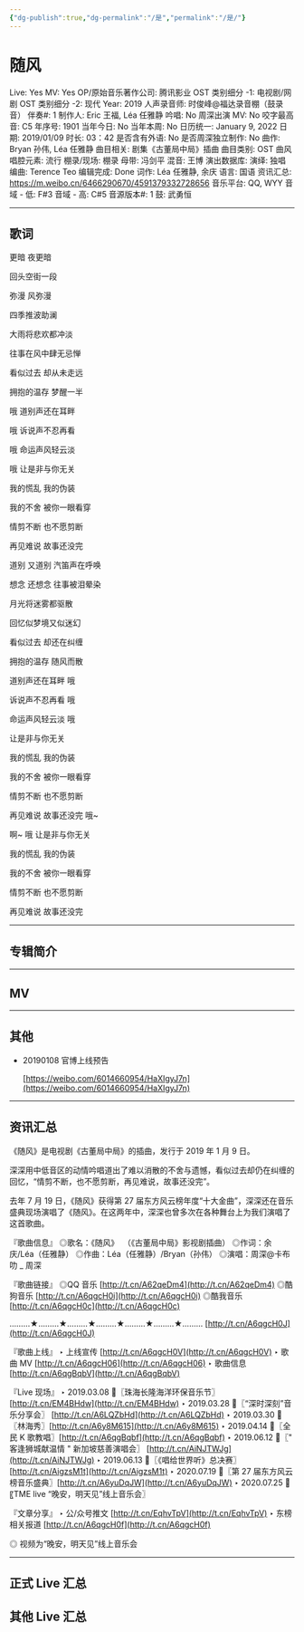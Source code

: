 ```yaml
---
{"dg-publish":true,"dg-permalink":"/是","permalink":"/是/"}
---
```



# 随风

Live: Yes
MV: Yes
OP/原始音乐著作公司: 腾讯影业
OST 类别细分 -1: 电视剧/网剧
OST 类别细分 -2: 现代
Year: 2019
人声录音师: 时俊峰@福达录音棚（鼓录音）
伴奏#: 1
制作人: Eric 王福, Léa 任雅静
吟唱: No
周深出演 MV: No
咬字最高音: C5
年序号: 1901
当年今日: No
当年本周: No
日历统一: January 9, 2022
日期: 2019/01/09
时长: 03：42
是否含有外语: No
是否周深独立制作: No
曲作: Bryan 孙伟, Léa 任雅静
曲目相关: 剧集《古董局中局》插曲
曲目类别: OST
曲风唱腔元素: 流行
棚录/现场: 棚录
母带: 冯剑平
混音: 王博
演出数据库:
演绎: 独唱
编曲: Terence Teo
编辑完成: Done
词作: Léa 任雅静, 余庆
语言: 国语
资讯汇总: https://m.weibo.cn/6466290670/4591379332728656
音乐平台: QQ, WYY
音域 - 低: F#3
音域 - 高: C#5
音源版本#: 1
鼓: 武勇恒

---

## 歌词

更暗 夜更暗

回头空街一段

弥漫 风弥漫

四季推波助澜

大雨将悲欢都冲淡

往事在风中肆无忌惮

看似过去 却从未走远

拥抱的温存 梦醒一半

哦 道别声还在耳畔

哦 诉说声不忍再看

哦 命运声风轻云淡

哦 让是非与你无关

我的慌乱 我的伪装

我的不舍 被你一眼看穿

情剪不断 也不愿剪断

再见难说 故事还没完

道别 又道别 汽笛声在呼唤

想念 还想念 往事被泪晕染

月光将迷雾都驱散

回忆似梦境又似迷幻

看似过去 却还在纠缠

拥抱的温存 随风而散

道别声还在耳畔 哦

诉说声不忍再看 哦

命运声风轻云淡 哦

让是非与你无关

我的慌乱 我的伪装

我的不舍 被你一眼看穿

情剪不断 也不愿剪断

再见难说 故事还没完 哦~

啊~ 哦 让是非与你无关

我的慌乱 我的伪装

我的不舍 被你一眼看穿

情剪不断 也不愿剪断

再见难说 故事还没完

---

## 专辑简介

---

## MV

---

## 其他

- 20190108 官博上线预告

    [https://weibo.com/6014660954/HaXIgyJ7n](https://weibo.com/6014660954/HaXIgyJ7n)

---

## 资讯汇总

《随风》是电视剧《古董局中局》的插曲，发行于 2019 年 1 月 9 日。

   深深用中低音区的动情吟唱道出了难以消散的不舍与遗憾，看似过去却仍在纠缠的回忆，“情剪不断，也不愿剪断，再见难说，故事还没完”。

  去年 7 月 19 日，《随风》获得第 27 届东方风云榜年度“十大金曲”，深深还在音乐盛典现场演唱了《随风》。在这两年中，深深也曾多次在各种舞台上为我们演唱了这首歌曲。

『歌曲信息』
◎歌名：《随风》
 （《古董局中局》影视剧插曲）
◎作词：余庆/Léa（任雅静）
◎作曲：Léa（任雅静）/Bryan（孙伟）
◎演唱：周深@卡布叻 _ 周深

『歌曲链接』
◎QQ 音乐 [http://t.cn/A62qeDm4](http://t.cn/A62qeDm4)
◎酷狗音乐 [http://t.cn/A6qgcH0i](http://t.cn/A6qgcH0i)
◎酷我音乐 [http://t.cn/A6qgcH0c](http://t.cn/A6qgcH0c)

………★………★………★………★………★………★………
[http://t.cn/A6qgcH0J](http://t.cn/A6qgcH0J)

『歌曲上线』
‣ 上线宣传 [http://t.cn/A6qgcH0V](http://t.cn/A6qgcH0V)
‣ 歌曲 MV [http://t.cn/A6qgcH06](http://t.cn/A6qgcH06)
‣ 歌曲信息 [http://t.cn/A6qgBqbV](http://t.cn/A6qgBqbV)

『Live 现场』
‣ 2019.03.08
🎤〖珠海长隆海洋环保音乐节〗[http://t.cn/EM4BHdw](http://t.cn/EM4BHdw)
‣ 2019.03.28
🎤〖“深时深刻”音乐分享会〗 [http://t.cn/A6LQZbHd](http://t.cn/A6LQZbHd)
‣ 2019.03.30
🎤〖林海秀〗[http://t.cn/A6y8M615](http://t.cn/A6y8M615)
‣ 2019.04.14
🎤〖全民 K 歌教唱〗[http://t.cn/A6qgBqbf](http://t.cn/A6qgBqbf)
‣ 2019.06.12
🎤〖" 客逢狮城献温情 " 新加坡慈善演唱会〗
[http://t.cn/AiNJTWJg](http://t.cn/AiNJTWJg)
‣ 2019.06.13
🎤〖《唱给世界听》总决赛〗 [http://t.cn/AigzsM1t](http://t.cn/AigzsM1t)
‣ 2020.07.19
🎤〖第 27 届东方风云榜音乐盛典〗[http://t.cn/A6yuDqJW](http://t.cn/A6yuDqJW)
‣ 2020.07.25
🎤〖TME live “晚安，明天见”线上音乐会〗

『文章分享』
‣ 公/众号推文 [http://t.cn/EqhvTpV](http://t.cn/EqhvTpV)
‣ 东榜相关报道 [http://t.cn/A6qgcH0f](http://t.cn/A6qgcH0f)

◎ 视频为“晚安，明天见”线上音乐会

---

## 正式 Live 汇总

## 其他 Live 汇总
